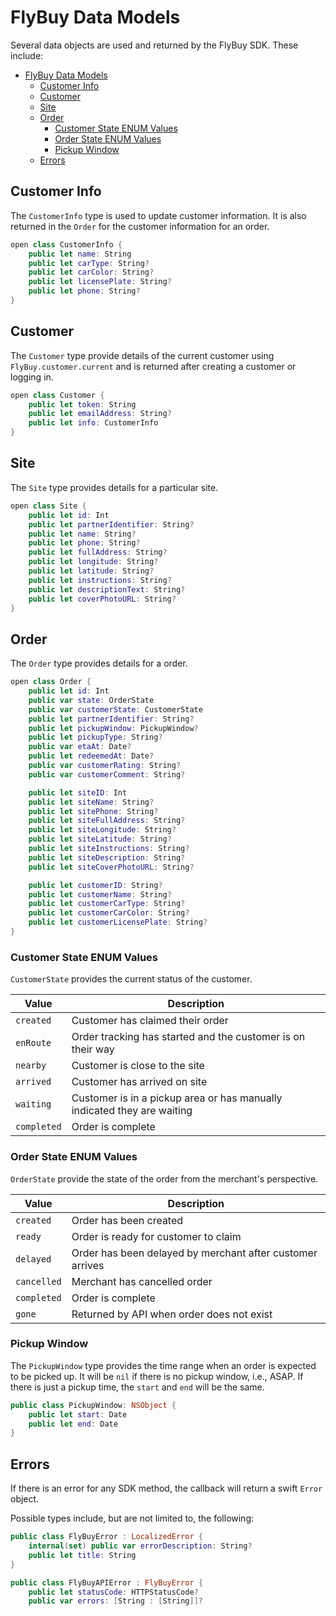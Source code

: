 # FlyBuy Data Models

Several data objects are used and returned by the FlyBuy SDK. These include:

- [FlyBuy Data Models](#flybuy-data-models)
  - [Customer Info](#customer-info)
  - [Customer](#customer)
  - [Site](#site)
  - [Order](#order)
    - [Customer State ENUM Values](#customer-state-enum-values)
    - [Order State ENUM Values](#order-state-enum-values)
    - [Pickup Window](#pickup-window)
  - [Errors](#errors)

## Customer Info

The `CustomerInfo` type is used to update customer information. It is also returned in the `Order` for the customer information for an order.

```swift
open class CustomerInfo {
    public let name: String
    public let carType: String?
    public let carColor: String?
    public let licensePlate: String?
    public let phone: String?
}
```

## Customer

The `Customer` type provide details of the current customer using `FlyBuy.customer.current` and is returned after creating a customer or logging in.

```swift
open class Customer {
    public let token: String
    public let emailAddress: String?
    public let info: CustomerInfo
}
```

## Site

The `Site` type provides details for a particular site.

```swift
open class Site {
    public let id: Int
    public let partnerIdentifier: String?
    public let name: String?
    public let phone: String?
    public let fullAddress: String?
    public let longitude: String?
    public let latitude: String?
    public let instructions: String?
    public let descriptionText: String?
    public let coverPhotoURL: String?
}
```

## Order

The `Order` type provides details for a order.

```swift
open class Order {
    public let id: Int
    public var state: OrderState
    public var customerState: CustomerState
    public let partnerIdentifier: String?
    public let pickupWindow: PickupWindow?
    public let pickupType: String?
    public var etaAt: Date?
    public let redeemedAt: Date?
    public var customerRating: String?
    public var customerComment: String?

    public let siteID: Int
    public let siteName: String?
    public let sitePhone: String?
    public let siteFullAddress: String?
    public let siteLongitude: String?
    public let siteLatitude: String?
    public let siteInstructions: String?
    public let siteDescription: String?
    public let siteCoverPhotoURL: String?

    public let customerID: String?
    public let customerName: String?
    public let customerCarType: String?
    public let customerCarColor: String?
    public let customerLicensePlate: String?
}
```

### Customer State ENUM Values

`CustomerState` provides the current status of the customer.

| Value       | Description                                                             |
|-------------|-------------------------------------------------------------------------|
| `created`   | Customer has claimed their order                                        |
| `enRoute`   | Order tracking has started and the customer is on their way             |
| `nearby`    | Customer is close to the site                                           |
| `arrived`   | Customer has arrived on site                                            |
| `waiting`   | Customer is in a pickup area or has manually indicated they are waiting |
| `completed` | Order is complete                                                       |

### Order State ENUM Values

`OrderState` provide the state of the order from the merchant's perspective. 

| Value       | Description                                                             |
|-------------|-------------------------------------------------------------------------|
| `created`   | Order has been created                                                  |
| `ready`     | Order is ready for customer to claim                                    |
| `delayed`   | Order has been delayed by merchant after customer arrives               |
| `cancelled` | Merchant has cancelled order                                            |
| `completed` | Order is complete                                                       |
| `gone`      | Returned by API when order does not exist                               |

### Pickup Window 

The `PickupWindow` type provides the time range when an order is expected to be picked up. It will be `nil` if there is no pickup window, i.e., ASAP. If there is just a pickup time, the `start` and `end` will be the same.

```swift
public class PickupWindow: NSObject {
    public let start: Date
    public let end: Date
}
```

## Errors

If there is an error for any SDK method, the callback will return a swift `Error` object. 

Possible types include, but are not limited to, the following:

```swift
public class FlyBuyError : LocalizedError {
    internal(set) public var errorDescription: String?
    public let title: String
}
```

```swift
public class FlyBuyAPIError : FlyBuyError {
    public let statusCode: HTTPStatusCode?
    public var errors: [String : [String]]?
```
